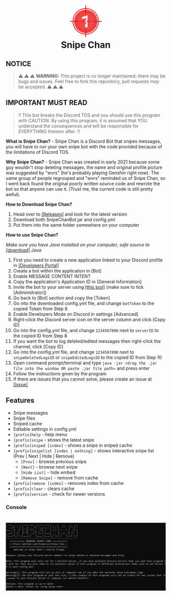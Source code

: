 <h1 align="center">
<img src="/assets/image.png" alt="Icon" width="100" height="100">
<br>
Snipe Chan
<br>
</h1>

## NOTICE
> :warning: :warning: :warning: **WARNING:** This project is no longer maintained; there may be bugs and issues. Feel free to fork this repository, pull requests *may* be accepted. :warning: :warning: :warning:

## IMPORTANT MUST READ
> :bangbang: This bot breaks the Discord TOS and you should use this program with CAUTION. By using this program, it is assumed that YOU understand the consequences and will be responsible for EVERYTHING thereon after. :bangbang:

**What is Snipe Chan?** -
 Snipe Chan is a Discord Bot that snipes messages, you will have to run your own snipe bot with the code provided because of the limitations of Discord TOS.

**Why Snipe Chan?** -
Snipe Chan was created  in early 2021 because some guy wouldn't stop deleting messages, the name and original profile picture was suggested by "wvrs" (he's probably playing Genshin right now). The same group of people regrouped and "wvrs" reminded us of Snipe Chan, so I went back found the original poorly written source code and rewrote the bot so that anyone can use it. (Trust me, the current code is still pretty awful).

**How to Download Snipe Chan?** 
1. Head over to [[Releases]](https://github.com/itsmarsss/Snipe-Chan/releases) and look for the latest version
2. Download both SnipeChanBot.jar and config.yml
3. Put them into the same folder somewhere on your computer

**How to use Snipe Chan?**

*Make sure you have Java installed on your computer, safe source to [[download]](https://www.oracle.com/java/technologies/downloads/) Java*
1. First you need to create a new application linked to your Discord profile in [[Developers Portal]](https://discord.com/developers/applications)
2. Create a bot within the application in [Bot]
3. Enable MESSAGE CONTENT INTENT
4. Copy the application's Application ID in [General Information]
5. Invite the bot to your server using [[this tool]](https://discordapi.com/permissions.html) (make sure to tick [Administrator])
6. Go back to [Bot] section and copy the [Token]
7. Go into the downloaded config.yml file, and change `botToken` to the copied Token from Step 6
8. Enable Developers Mode on Discord in settings [Advanced]
9. Right-click the Discord server icon on the server column and click [Copy ID]
10. Go into the config.yml file, and change `1234567890` next to `serverID` to the copied ID from Step 8
11. If you want the bot to log deleted/edited messages then right-click the channel, click [Copy ID]
12. Go into the config.yml file, and change `1234567890` next to `snipeDeletedLogsID` or `snipeEditedLogsID` to the copied ID from Step 10
13. Open command prompt/terminal and type `java -jar <drag the .jar file into the window OR paste .jar file path>` and press enter
14. Follow the instructions given by the program
15. If there are issues that you cannot solve, please create an issue at [[Issue]](https://github.com/itsmarsss/Snipe-Chan/issues)

## Features
- Snipe messages
- Snipe files
- Sniped cache
- Editable settings in config.yml
- `[prefix]help` - help menu
- `[prefix]snipe` - shows the latest snipe
- `[prefix]sniped [index]` - shows a snipe in sniped cache
- `[prefix]snipelist [index | nothing]` - shows interactive snipe list (Prev | Next | Hide | Remove)
  - `[Prev]` - browse previous snipe
  - `[Next]` - browse next snipe
  - `[Hide List]` - hide embed
  - `[Remove Snipe]` - remove from cache
- `[prefix]remove [index]` - removes index from cache
- `[prefix]clear` - clears cache
- `[prefix]version` - check for newer versions

<!---## Upcoming Features
- Editable status and status message

NOTE: Feel free to suggest any features you want!

## Images
### Bot Messages
<h1 align="center">
<img src="/assets/image0.png" alt="Icon" width="3184" </img>
</h1>
<h1 align="center">
<img src="/assets/image1.png" alt="Icon" width="3184" </img>
</h1>--->

### Console
<h1 align="center">
<img src="/assets/image2.png" alt="Icon">
</h1>

<!---### Wvrs!11!1
<h1 align="center">
<img src="/assets/image3.png" alt="Icon" width="200" height="200">
</h1>
<h1 align="center">
<img src="/assets/image4.png" alt="Icon" width="367" height="336">
</h1>

## Video Demonstration
<p align="center">Video Demonstration: https://www.youtube.com/watch?v=HKuxogE5IYw</p>

[![Image Link](https://img.youtube.com/vi/HKuxogE5IYw/maxresdefault.jpg)](https://www.youtube.com/watch?v=HKuxogE5IYw)
